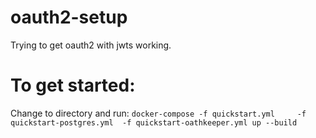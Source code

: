 # oauth2-setup
Trying to get oauth2 with jwts working.

# To get started:
Change to directory and run:
`docker-compose -f quickstart.yml     -f quickstart-postgres.yml  -f quickstart-oathkeeper.yml up --build`
